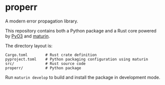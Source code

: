 # properr

A modern error propagation library.

This repository contains both a Python package and a Rust core powered by [PyO3](https://pyo3.rs/) and [maturin](https://github.com/PyO3/maturin).

The directory layout is:

```
Cargo.toml        # Rust crate definition
pyproject.toml    # Python packaging configuration using maturin
src/              # Rust source code
properr/          # Python package
```

Run `maturin develop` to build and install the package in development mode.
